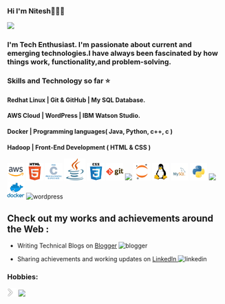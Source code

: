 ### Hi I'm Nitesh👋👨‍🎓
<img src ="https://github.com/Nitesh-thapliyal/Nitesh-thapliyal/blob/main/Black%20and%20White%20Sports%20Fitness%20Animated%20Presentation%20(1).gif">

### I'm Tech Enthusiast. I'm passionate about current and emerging technologies.I have always been fascinated by how things work, functionality,and problem-solving.

### Skills and Technology so far ⭐
#### Redhat Linux   |   Git & GitHub                                      | My SQL Database.
#### AWS Cloud      |   WordPress                                         | IBM Watson Studio.
#### Docker         |   Programming languages( Java, Python, c++, c )
#### Hadoop         |   Front-End Development ( HTML & CSS ) 

<img src="https://raw.githubusercontent.com/github/explore/fbceb94436312b6dacde68d122a5b9c7d11f9524/topics/aws/aws.png" height='40'> <img src="https://raw.githubusercontent.com/github/explore/80688e429a7d4ef2fca1e82350fe8e3517d3494d/topics/html/html.png" height='40'> <img src="https://raw.githubusercontent.com/github/explore/80688e429a7d4ef2fca1e82350fe8e3517d3494d/topics/c/c.png" height='40'> <img src="https://raw.githubusercontent.com/github/explore/80688e429a7d4ef2fca1e82350fe8e3517d3494d/topics/java/java.png" height='50'> <img src="https://raw.githubusercontent.com/github/explore/80688e429a7d4ef2fca1e82350fe8e3517d3494d/topics/css/css.png" height='40'> <img src="https://raw.githubusercontent.com/github/explore/80688e429a7d4ef2fca1e82350fe8e3517d3494d/topics/git/git.png" height='40'> <img src="https://github.githubassets.com/images/icons/emoji/octocat.png" height='40'> <img src="https://raw.githubusercontent.com/github/explore/80688e429a7d4ef2fca1e82350fe8e3517d3494d/topics/jupyter-notebook/jupyter-notebook.png" height='40'> <img src = "https://raw.githubusercontent.com/github/explore/80688e429a7d4ef2fca1e82350fe8e3517d3494d/topics/linux/linux.png" height='40'> <img src="https://raw.githubusercontent.com/github/explore/80688e429a7d4ef2fca1e82350fe8e3517d3494d/topics/mysql/mysql.png" height='40'> <img src="https://raw.githubusercontent.com/github/explore/80688e429a7d4ef2fca1e82350fe8e3517d3494d/topics/python/python.png" height='40'> <img src="https://www.nagios.com/wp-content/uploads/2018/04/RedHat-logo.jpg" height='40'> <img src="https://raw.githubusercontent.com/github/explore/80688e429a7d4ef2fca1e82350fe8e3517d3494d/topics/docker/docker.png" height='40'> <img src='https://cdn.jsdelivr.net/npm/simple-icons@3.0.1/icons/wordpress.svg' alt='wordpress' height='40'> 

## Check out my works and achievements around the Web :
- Writing Technical Blogs on <a href="https://bauddhik-geek.blogspot.com/">Blogger</a> <img src='https://cdn.jsdelivr.net/npm/simple-icons@3.0.1/icons/blogger.svg' alt='blogger' height='20'>

- Sharing achievements and working updates on <a href="https://www.linkedin.com/in/nitesh-thapliyal-4403a1135">LinkedIn </a><img src='https://cdn.jsdelivr.net/npm/simple-icons@3.0.1/icons/linkedin.svg' alt='linkedin' height='20'>

### Hobbies:
<img src ="https://github.com/Nitesh-thapliyal/Nitesh-thapliyal/blob/main/next.png" height='20'>

<img src ="https://github-readme-stats-omega-umber.vercel.app/api?username=Nitesh-thapliyal">
